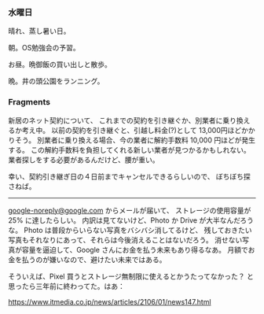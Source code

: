 ### 水曜日

晴れ、蒸し暑い日。

朝。OS勉強会の予習。

お昼。晩御飯の買い出しと散歩。

晩。井の頭公園をランニング。


### Fragments

新居のネット契約について、
これまでの契約を引き継ぐか、別業者に乗り換えるか考え中。
以前の契約を引き継ぐと、引越し料金(?)として 13,000円ほどかかりそう。
別業者に乗り換える場合、今の業者に解約手数料 10,000 円ほどが発生する。
この解約手数料を負担してくれる新しい業者が見つかるかもしれない。
業者探しをする必要があるんだけど、腰が重い。

幸い、契約引き継ぎ日の４日前までキャンセルできるらしいので、
ぼちぼち探さねば。

---

google-noreply@google.com からメールが届いて、
ストレージの使用容量が 25% に達したらしい。
内訳は見てないけど、Photo か Drive が大半なんだろうな。
Photo は普段からいらない写真をバシバシ消してるけど、
残しておきたい写真もそれなりにあって、それらは今後消えることはないだろう。
消せない写真が容量を逼迫して、Google さんにお金を払う未来もあり得るなあ。
月額でお金を払うのが嫌いなので、避けたい未来ではある。

そういえば、Pixel 買うとストレージ無制限に使えるとかうたってなかった？
と思ったら三年前に終わってた。はあ：

https://www.itmedia.co.jp/news/articles/2106/01/news147.html